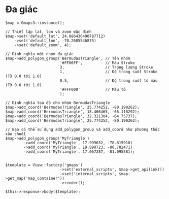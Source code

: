 # Đa giác

	$map = Gmaps3::instance();
		
	// Thiết lập lat, lon và zoom mặc định
	$map->set('default_lat', 24.886436490787712)
		->set('default_lon', -70.2685546875)
		->set('default_zoom', 4);				
	
	// Định nghĩa một nhóm đa giác
	$map->add_polygon_group('BermudasTriangle',	// Tên nhóm
							'#FF00FF',			// Màu Stroke 
							3,					// Trọng lượng Stroke 
							1,					// Độ trong suốt Stroke (Từ 0.0 tới 1.0)
							0.5,				// Độ trong suốt tô màu (Từ 0.0 tới 1.0) 
							'#FFF000'			// Màu tô
							);
	
	// Định nghĩa tọa độ cho nhóm BermudasTriangle
	$map->add_coord('BermudasTriangle', 25.774252, -80.190262);
	$map->add_coord('BermudasTriangle', 18.466465, -66.118292);
	$map->add_coord('BermudasTriangle', 32.321384, -64.75737);
	$map->add_coord('BermudasTriangle', 25.774252, -80.190262);
	
	// Bạn có thể sử dụng add_polygon_group và add_coord như phương thức xâu chuỗi
	$map->add_polygon_group('MyTriangle')
			->add_coord('MyTriangle', 17.999632, -78.815918)
			->add_coord('MyTriangle', 19.890723, -80.782471)
			->add_coord('MyTriangle', 17.067287, -81.095581);					
	
			
	$template = View::factory('gmaps')
							->set('external_scripts', $map->get_apilink())
							->set('internal_scripts', $map->get_map('map_container'))
							->render();	
							
	$this->response->body($template);									
			
